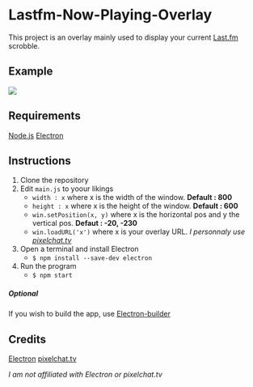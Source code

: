 # Lastfm-Now-Playing-Overlay

This project is an overlay mainly used to display your current [Last.fm](https://www.last.fm/) scrobble.

## Example

<img src=https://i.imgur.com/nilMjVk.gif>

## Requirements

[Node.js](https://nodejs.org/en/)
[Electron](https://www.electronjs.org/)

## Instructions

1. Clone the repository
2. Edit `main.js` to yoour likings
   - `width : x` where x is the width of the window. **Default : 800**
   - `height : x` where x is the height of the window. **Default : 600**
   - `win.setPosition(x, y)` where x is the horizontal pos and y the vertical pos. **Defaut : -20, -230**
   - `win.loadURL('x')` where x is your overlay URL. _I personnaly use [pixelchat.tv](https://pixelchat.tv/)_
3. Open a terminal and install Electron
   - `$ npm install --save-dev electron`
4. Run the program 
   - `$ npm start`
    
##### Optional

If you wish to build the app, use [Electron-builder](https://www.electron.build/)

## Credits

[Electron](https://www.electronjs.org/)
[pixelchat.tv](https://pixelchat.tv/)

*I am not affiliated with Electron or pixelchat.tv*
